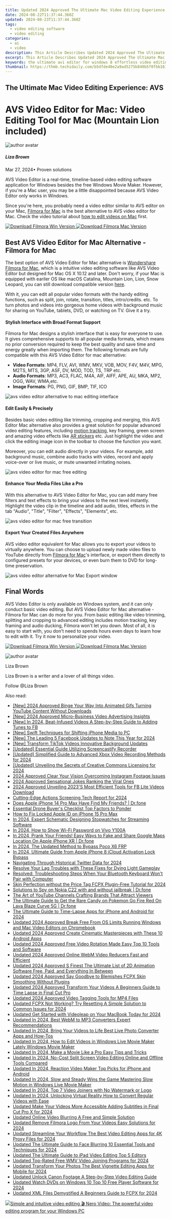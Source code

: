 ```yaml
---
title: Updated 2024 Approved The Ultimate Mac Video Editing Experience AVS
date: 2024-08-22T11:37:44.360Z
updated: 2024-08-23T11:37:44.360Z
tags: 
  - video editing software
  - video editing
categories: 
  - ai
  - video
description: This Article Describes Updated 2024 Approved The Ultimate Mac Video Editing Experience AVS
excerpt: This Article Describes Updated 2024 Approved The Ultimate Mac Video Editing Experience AVS
keywords: the ultimate avi editor for windows 8 effortless video editing experience 2023,splice for mac the ultimate video editing experience,the ultimate mac video editing experience vn video editor and alternatives,discover the ultimate 1080p video editing experience top software picks,the ultimate mac video editing experience avs,the ultimate guide to rapid video trimming on mac updated 2023,the ultimate vllo experience on mac download and alternatives
thumbnail: https://thmb.techidaily.com/b5dfde40e2a9ad5275b840b5f0fbb161aac4de7d7745911720b5a34076945390.jpg
---
```


## The Ultimate Mac Video Editing Experience: AVS

# AVS Video Editor for Mac: Video Editing Tool for Mac (Mountain Lion included)

![author avatar](https://lh5.googleusercontent.com/-AIMmjowaFs4/AAAAAAAAAAI/AAAAAAAAABc/Y5UmwDaI7HU/s250-c-k/photo.jpg)

##### Liza Brown

 Mar 27, 2024• Proven solutions

AVS Video Editor is a real-time, timeline-based video editing software application for Windows besides the free Windows Movie Maker. However, if you're a Mac user, you may be a little disappointed because AVS Video Editor only works in Windows.

Since you're here, you probably need a video editor similar to AVS editor on your Mac, [Filmora for Mac](https://tools.techidaily.com/wondershare/filmora/download/) is the best alternative to AVS video editor for Mac. Check the video tutorial about [how to edit videos on Mac](https://tools.techidaily.com/wondershare/filmora/download/) first.

[![Download Filmora Win Version](https://images.wondershare.com/filmora/guide/download-btn-win.jpg) ](https://tools.techidaily.com/wondershare/filmora/download/) [![Download Filmora Mac Version](https://images.wondershare.com/filmora/guide/download-btn-mac.jpg) ](https://download.wondershare.com/filmora9-mac%5Ffull718.dmg)

## Best AVS Video Editor for Mac Alternative -Filmora for Mac

The best option of AVS Video Editor for Mac alternative is [Wondershare Filmora for Mac](https://tools.techidaily.com/wondershare/filmora/download/), which is a intuitive video editing software like AVS Video Editor but designed for Mac OS X 10.12 and later. Don't worry, if your Mac is equipped with eariler OS like macOS Catalina, Mountain Lion, Lion, Snow Leopard, you can still download compatible version [here](https://tools.techidaily.com/wondershare/filmora/download/).

With it, you can edit all popular video formats with the handy editing functions, such as split, join, rotate, transition, titles, intro/credits. etc. To turn photos and videos into gorgeous home videos with background music for sharing on YouTube, tablets, DVD, or watching on TV. Give it a try.

#### Stylish Interface with Broad Format Support

Filmora for Mac designs a stylish interface that is easy for everyone to use. It gives comprehensive supports to all popular media formats, which means no prior conversion required to keep the best quality and save time and energy greatly when importing them. The following formats are fully compatible with this AVS Video Editor for mac alternative:

* **Video Formats**: MP4, FLV, AVI, WMV, MKV, VOB, MOV, F4V, M4V, MPG, M2TS, MTS, 3GP, ASF, DV, MOD, TOD, TS, TRP etc.
* **Audio Formats**: MP3, AC3, FLAC, M4A, AIF, AIFF, APE, AU, MKA, MP2, OGG, WAV, WMA,etc.
* **Image Formats**: PG, PNG, GIF, BMP, TIF, ICO

![avs video editor alternative to mac editing interface](https://images.wondershare.com/filmora/article-images/import-video-to-filmora9-mac.jpg)

#### Edit Easily & Precisely

Besides basic video editing like trimming, cropping and merging, this AVS Editor Mac alternative also provides a great solution for popular advanced video editing features, including [motion tracking](https://tools.techidaily.com/wondershare/filmora/download/), key framing, green screen and amazing video effects like [AR stickers](https://tools.techidaily.com/wondershare/filmora/download/) etc. Just highlight the video and click the editing image icon in the toolbar to choose the function you want.

Moreover, you can edit audio directly in your videos. For example, add background music, combine audio tracks with video, record and apply voice-over or live music, or mute unwanted irritating noises.

![avs video editor for mac free editing](https://images.wondershare.com/filmora/article-images/filmora9-mac-rotate.jpg)

#### Enhance Your Media Files Like a Pro

With this alternative to AVS Video Editor for Mac, you can add many free filters and text effects to bring your videos to the next level instantly. Highlight the video clip in the timeline and add audio, titles, effects in the tab "Audio", "Title", "Filter", "Effects", "Elements", etc.

![avs video editor for mac free transition](https://images.wondershare.com/filmora/article-images/filmora9-mac-add-transition-to-video.jpg)

#### Export Your Created Files Anywhere

AVS video editor equivalent for Mac allows you to export your videos to virtually anywhere. You can choose to upload newly made video files to YouTube directly from [Filmora for Mac](https://tools.techidaily.com/wondershare/filmora/download/)'s interface, or export them directly to configured presets for your devices, or even burn them to DVD for long-time preservation.

![avs video editor alternative for Mac Export window](https://images.wondershare.com/filmora/article-images/filmora9-mac-export-options.jpg)

## Final Words

AVS Video Editor is only available on Windows system, and it can only conduct basic video editing. But AVS Video Editor for Mac alternative - Filmora for Mac can do more for you. From basic editing like video trimming, splitting and cropping to advanced editing includes motion tracking, key framing and audio ducking, Filmora won't let you down. Most of all, it is easy to start with, you don't need to spends hours even days to learn how to edit with it. Try it now to personalize your video.

[![Download Filmora Win Version](https://images.wondershare.com/filmora/guide/download-btn-win.jpg) ](https://tools.techidaily.com/wondershare/filmora/download/) [![Download Filmora Mac Version](https://images.wondershare.com/filmora/guide/download-btn-mac.jpg) ](https://download.wondershare.com/filmora9-mac%5Ffull718.dmg)

![author avatar](https://lh5.googleusercontent.com/-AIMmjowaFs4/AAAAAAAAAAI/AAAAAAAAABc/Y5UmwDaI7HU/s250-c-k/photo.jpg)

Liza Brown

Liza Brown is a writer and a lover of all things video.

Follow @Liza Brown

<span class="atpl-alsoreadstyle">Also read:</span>
<div><ul>
<li><a href="https://youtube-sure.techidaily.com/024-approved-binge-your-way-into-animated-gifs-turning-youtube-content-without-downloads/"><u>[New] 2024 Approved  Binge Your Way Into Animated Gifs  Turning YouTube Content Without Downloads</u></a></li>
<li><a href="https://youtube-lab.techidaily.com/024-approved-micro-business-video-advertising-insights/"><u>[New] 2024 Approved  Micro-Business Video Advertising Insights</u></a></li>
<li><a href="https://facebook-clips.techidaily.com/new-in-2024-beat-infused-videos-a-step-by-step-guide-to-adding-tunes-to-fb/"><u>[New] In 2024, Beat-Infused Videos  A Step-by-Step Guide to Adding Tunes to FB</u></a></li>
<li><a href="https://some-guidance.techidaily.com/new-swift-techniques-for-shifting-iphone-media-to-pc/"><u>[New] Swift Techniques for Shifting iPhone Media to PC</u></a></li>
<li><a href="https://facebook-clips.techidaily.com/new-the-leading-5-facebook-updates-to-note-this-year-for-2024/"><u>[New] The Leading 5 Facebook Updates to Note This Year for 2024</u></a></li>
<li><a href="https://tiktok-video-recordings.techidaily.com/new-transform-tiktok-videos-innovative-background-updates/"><u>[New] Transform TikTok Videos  Innovative Background Updates</u></a></li>
<li><a href="https://video-screen-grab.techidaily.com/updated-essential-guide-utilizing-screencastify-recorder/"><u>[Updated] Essential Guide  Utilizing Screencastify Recorder</u></a></li>
<li><a href="https://on-screen-recording.techidaily.com/updated-simplified-guide-to-advanced-xbox-video-recording-methods-for-2024/"><u>[Updated] Simplified Guide to Advanced Xbox Video Recording Methods for 2024</u></a></li>
<li><a href="https://youtube-docs.techidaily.com/ed-unveiling-the-secrets-of-creative-commons-licensing-for-2024/"><u>[Updated] Unveiling the Secrets of Creative Commons Licensing for 2024</u></a></li>
<li><a href="https://instagram-video-recordings.techidaily.com/2024-approved-clear-your-vision-overcoming-instagram-footage-issues/"><u>2024 Approved  Clear Your Vision  Overcoming Instagram Footage Issues</u></a></li>
<li><a href="https://twitter-clips.techidaily.com/2024-approved-sensational-jokes-ranking-the-viral-ones/"><u>2024 Approved  Sensational Jokes  Ranking the Viral Ones</u></a></li>
<li><a href="https://facebook-video-files.techidaily.com/2024-approved-unveiling-2023s-most-efficient-tools-for-fb-lite-videos-download/"><u>2024 Approved  Unveiling 2023'S Most Efficient Tools for FB Lite Videos Download</u></a></li>
<li><a href="https://on-screen-recording.techidaily.com/cutting-edge-actions-screening-tech-report-for-2024/"><u>Cutting-Edge Actions Screening Tech Report for 2024</u></a></li>
<li><a href="https://location-social.techidaily.com/does-apple-iphone-14-pro-max-have-find-my-friends-drfone-by-drfone-virtual-ios/"><u>Does Apple iPhone 14 Pro Max Have Find My Friends? | Dr.fone</u></a></li>
<li><a href="https://fox-glue.techidaily.com/essential-drone-buyers-checklist-top-factors-to-ponder/"><u>Essential Drone Buyer's Checklist  Top Factors to Ponder</u></a></li>
<li><a href="https://apple-account.techidaily.com/how-to-fix-locked-apple-id-on-iphone-15-pro-max-by-drfone-ios/"><u>How to Fix Locked Apple ID on iPhone 15 Pro Max</u></a></li>
<li><a href="https://screen-capture.techidaily.com/in-2024-expert-schematic-designing-stopwatches-for-streaming-software/"><u>In 2024, Expert Schematic  Designing Stopwatches for Streaming Software</u></a></li>
<li><a href="https://android-unlock.techidaily.com/in-2024-how-to-show-wi-fi-password-on-vivo-y100a-by-drfone-android/"><u>In 2024, How to Show Wi-Fi Password on Vivo Y100A</u></a></li>
<li><a href="https://phone-solutions.techidaily.com/in-2024-prank-your-friends-easy-ways-to-fake-and-share-google-maps-location-on-apple-iphone-xr-drfone-by-drfone-virtual-ios/"><u>In 2024, Prank Your Friends! Easy Ways to Fake and Share Google Maps Location On Apple iPhone XR | Dr.fone</u></a></li>
<li><a href="https://android-frp.techidaily.com/in-2024-the-updated-method-to-bypass-poco-x6-frp-by-drfone-android/"><u>In 2024, The Updated Method to Bypass Poco X6 FRP</u></a></li>
<li><a href="https://activate-lock.techidaily.com/in-2024-ultimate-guide-from-apple-iphone-8-icloud-activation-lock-bypass-by-drfone-ios/"><u>In 2024, Ultimate Guide from Apple iPhone 8 iCloud Activation Lock Bypass</u></a></li>
<li><a href="https://twitter-videos.techidaily.com/navigating-through-historical-twitter-data-for-2024/"><u>Navigating Through Historical Twitter Data for 2024</u></a></li>
<li><a href="https://win-able.techidaily.com/resolve-your-lag-troubles-with-these-fixes-for-dying-light-gameplay/"><u>Resolve Your Lag Troubles with These Fixes for Dying Light Gameplay</u></a></li>
<li><a href="https://common-error.techidaily.com/resolved-troubleshooting-steps-when-your-bluetooth-keyboard-wont-pair-with-computer/"><u>Resolved: Troubleshooting Steps When Your Bluetooth Keyboard Won't Pair with Computer</u></a></li>
<li><a href="https://smart-video-editing.techidaily.com/skin-perfection-without-the-price-tag-fcpx-plugin-free-tutorial-for-2024/"><u>Skin Perfection without the Price Tag FCPX Plugin-Free Tutorial for 2024</u></a></li>
<li><a href="https://android-location-track.techidaily.com/solutions-to-spy-on-nokia-c22-with-and-without-jailbreak-drfone-by-drfone-virtual-android/"><u>Solutions to Spy on Nokia C22 with and without jailbreak | Dr.fone</u></a></li>
<li><a href="https://youtube-videos.techidaily.com/the-art-of-youtube-channels-crafting-brands-that-attract-viewers/"><u>The Art of YouTube Channels  Crafting Brands That Attract Viewers</u></a></li>
<li><a href="https://android-pokemon-go.techidaily.com/the-ultimate-guide-to-get-the-rare-candy-on-pokemon-go-fire-red-on-lava-blaze-curve-5g-drfone-by-drfone-virtual-android/"><u>The Ultimate Guide to Get the Rare Candy on Pokemon Go Fire Red On Lava Blaze Curve 5G | Dr.fone</u></a></li>
<li><a href="https://smart-video-editing.techidaily.com/the-ultimate-guide-to-time-lapse-apps-for-iphone-and-android-for-2024/"><u>The Ultimate Guide to Time-Lapse Apps for iPhone and Android for 2024</u></a></li>
<li><a href="https://smart-video-editing.techidaily.com/updated-2024-approved-break-free-from-os-limits-running-windows-and-mac-video-editors-on-chromebook/"><u>Updated 2024 Approved Break Free From OS Limits Running Windows and Mac Video Editors on Chromebook</u></a></li>
<li><a href="https://smart-video-editing.techidaily.com/updated-2024-approved-create-cinematic-masterpieces-with-these-10-android-apps/"><u>Updated 2024 Approved Create Cinematic Masterpieces with These 10 Android Apps</u></a></li>
<li><a href="https://smart-video-editing.techidaily.com/updated-2024-approved-free-video-rotation-made-easy-top-10-tools-and-software/"><u>Updated 2024 Approved Free Video Rotation Made Easy Top 10 Tools and Software</u></a></li>
<li><a href="https://smart-video-editing.techidaily.com/updated-2024-approved-online-webm-video-reducers-fast-and-efficient/"><u>Updated 2024 Approved Online WebM Video Reducers Fast and Efficient</u></a></li>
<li><a href="https://smart-video-editing.techidaily.com/updated-2024-approved-s-finest-the-ultimate-list-of-2d-animation-software-free-paid-and-everything-in-between/"><u>Updated 2024 Approved S Finest The Ultimate List of 2D Animation Software Free, Paid, and Everything In Between</u></a></li>
<li><a href="https://smart-video-editing.techidaily.com/updated-2024-approved-say-goodbye-to-blemishes-fcpx-skin-smoothing-without-plugins/"><u>Updated 2024 Approved Say Goodbye to Blemishes FCPX Skin Smoothing Without Plugins</u></a></li>
<li><a href="https://smart-video-editing.techidaily.com/updated-2024-approved-transform-your-videos-a-beginners-guide-to-time-lapse-in-final-cut-pro/"><u>Updated 2024 Approved Transform Your Videos A Beginners Guide to Time Lapse in Final Cut Pro</u></a></li>
<li><a href="https://smart-video-editing.techidaily.com/updated-2024-approved-video-tagging-tools-for-mp4-files/"><u>Updated 2024 Approved Video Tagging Tools for MP4 Files</u></a></li>
<li><a href="https://smart-video-editing.techidaily.com/updated-fcpx-not-working-try-resetting-a-simple-solution-to-common-issues-for-2024/"><u>Updated FCPX Not Working? Try Resetting A Simple Solution to Common Issues for 2024</u></a></li>
<li><a href="https://smart-video-editing.techidaily.com/updated-get-started-with-videoleap-on-your-macbook-today-for-2024/"><u>Updated Get Started with Videoleap on Your MacBook Today for 2024</u></a></li>
<li><a href="https://smart-video-editing.techidaily.com/updated-in-2024-best-webm-to-mp3-converters-expert-recommendations/"><u>Updated In 2024, Best WebM to MP3 Converters Expert Recommendations</u></a></li>
<li><a href="https://smart-video-editing.techidaily.com/updated-in-2024-bring-your-videos-to-life-best-live-photo-converter-apps-and-how-tos/"><u>Updated In 2024, Bring Your Videos to Life Best Live Photo Converter Apps and How-Tos</u></a></li>
<li><a href="https://smart-video-editing.techidaily.com/updated-in-2024-how-to-edit-videos-in-windows-live-movie-maker-lately-windows-movie-maker/"><u>Updated In 2024, How to Edit Videos in Windows Live Movie Maker Lately Windows Movie Maker</u></a></li>
<li><a href="https://smart-video-editing.techidaily.com/updated-in-2024-make-a-movie-like-a-pro-easy-tips-and-tricks/"><u>Updated In 2024, Make a Movie Like a Pro Easy Tips and Tricks</u></a></li>
<li><a href="https://smart-video-editing.techidaily.com/updated-in-2024-no-cost-split-screen-video-editing-online-and-offline-tools-compared/"><u>Updated In 2024, No-Cost Split Screen Video Editing Online and Offline Tools Compared</u></a></li>
<li><a href="https://smart-video-editing.techidaily.com/updated-in-2024-reaction-video-maker-top-picks-for-iphone-and-android/"><u>Updated In 2024, Reaction Video Maker Top Picks for iPhone and Android</u></a></li>
<li><a href="https://smart-video-editing.techidaily.com/updated-in-2024-slow-and-steady-wins-the-game-mastering-slow-motion-in-windows-live-movie-maker/"><u>Updated In 2024, Slow and Steady Wins the Game Mastering Slow Motion in Windows Live Movie Maker</u></a></li>
<li><a href="https://smart-video-editing.techidaily.com/updated-in-2024-top-7-video-joiners-with-no-watermark-or-logo/"><u>Updated In 2024, Top 7 Video Joiners with No Watermark or Logo</u></a></li>
<li><a href="https://smart-video-editing.techidaily.com/updated-in-2024-unlocking-virtual-reality-how-to-convert-regular-videos-with-ease/"><u>Updated In 2024, Unlocking Virtual Reality How to Convert Regular Videos with Ease</u></a></li>
<li><a href="https://smart-video-editing.techidaily.com/updated-make-your-videos-more-accessible-adding-subtitles-in-final-cut-pro-x-for-2024/"><u>Updated Make Your Videos More Accessible Adding Subtitles in Final Cut Pro X for 2024</u></a></li>
<li><a href="https://smart-video-editing.techidaily.com/updated-online-video-blurring-a-free-and-simple-solution/"><u>Updated Online Video Blurring A Free and Simple Solution</u></a></li>
<li><a href="https://smart-video-editing.techidaily.com/updated-remove-filmora-logo-from-your-videos-easy-solutions-for-2024/"><u>Updated Remove Filmora Logo From Your Videos Easy Solutions for 2024</u></a></li>
<li><a href="https://smart-video-editing.techidaily.com/updated-streamline-your-workflow-the-best-video-editing-apps-for-4k-proxy-files-for-2024/"><u>Updated Streamline Your Workflow The Best Video Editing Apps for 4K Proxy Files for 2024</u></a></li>
<li><a href="https://smart-video-editing.techidaily.com/updated-the-ultimate-guide-to-face-blurring-10-essential-tools-and-techniques-for-2024/"><u>Updated The Ultimate Guide to Face Blurring 10 Essential Tools and Techniques for 2024</u></a></li>
<li><a href="https://smart-video-editing.techidaily.com/updated-the-ultimate-guide-to-ipad-video-editing-top-5-editors/"><u>Updated The Ultimate Guide to iPad Video Editing Top 5 Editors</u></a></li>
<li><a href="https://smart-video-editing.techidaily.com/updated-top-rated-free-wmv-video-joining-programs-for-2024/"><u>Updated Top-Rated Free WMV Video Joining Programs for 2024</u></a></li>
<li><a href="https://smart-video-editing.techidaily.com/updated-transform-your-photos-the-best-vignette-editing-apps-for-mobile-for-2024/"><u>Updated Transform Your Photos The Best Vignette Editing Apps for Mobile for 2024</u></a></li>
<li><a href="https://smart-video-editing.techidaily.com/updated-unlock-canon-footage-a-step-by-step-video-editing-guide/"><u>Updated Unlock Canon Footage A Step-by-Step Video Editing Guide</u></a></li>
<li><a href="https://smart-video-editing.techidaily.com/updated-watch-dvds-on-windows-10-top-10-free-player-software-for-2024/"><u>Updated Watch DVDs on Windows 10 Top 10 Free Player Software for 2024</u></a></li>
<li><a href="https://smart-video-editing.techidaily.com/updated-xml-files-demystified-a-beginners-guide-to-fcpx-for-2024/"><u>Updated XML Files Demystified A Beginners Guide to FCPX for 2024</u></a></li>
</ul></div>

<ins class="adsbygoogle"
      style="display:block"
      data-ad-client="ca-pub-7571918770474297"
      data-ad-slot="8358498916"
      data-ad-format="auto"
      data-full-width-responsive="true"></ins>
<!-- affiliate ads begin -->
<a href="https://store.nero.com/order/checkout.php?PRODS=42296685&QTY=1&AFFILIATE=108875&CART=1"><img src="http://cdnwww.nero.com/nero-com-wAssets/img/banners/2022/video-pp/ScreenshotSlider/Nero-Video-Advanced-editing.JPG" border="0">Simple and intuitive video editing
🎬 Nero Video:
The powerful video editing program for your Windows PC</a>
<!-- affiliate ads end -->